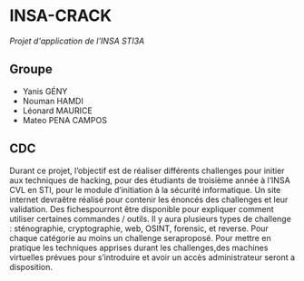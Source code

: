 # INSA-CRACK
_Projet d'application de l'INSA STI3A_

## Groupe
- Yanis GÉNY
- Nouman HAMDI
- Léonard MAURICE
- Mateo PENA CAMPOS

## CDC
Durant ce projet, l’objectif est de réaliser différents challenges pour initier aux techniques de hacking, pour des étudiants de troisième année à l’INSA CVL en STI, pour le module d’initiation à la sécurité informatique. Un site internet devraêtre réalisé pour contenir les énoncés des challenges et leur validation. Des fichespourront être disponible pour expliquer comment utiliser certaines commandes / outils. Il y aura plusieurs types de challenge : sténographie, cryptographie, web, OSINT, forensic, et reverse. Pour chaque catégorie au moins un challenge seraproposé. Pour mettre en pratique les techniques apprises durant les challenges,des machines virtuelles prévues pour s’introduire et avoir un accès administrateur seront a disposition.
